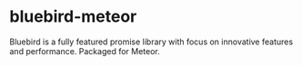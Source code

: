 bluebird-meteor
===============

Bluebird is a fully featured promise library with focus on innovative features and performance. Packaged for Meteor.